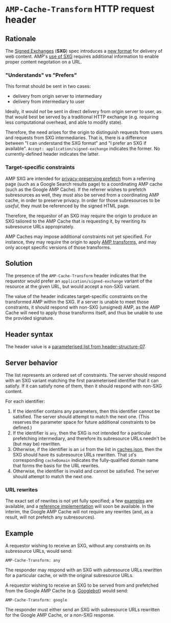 # `AMP-Cache-Transform` HTTP request header

## Rationale

The [Signed Exchanges](https://wicg.github.io/webpackage/draft-yasskin-http-origin-signed-responses.html)
(**SXG**) spec introduces a [new format](https://wicg.github.io/webpackage/draft-yasskin-http-origin-signed-responses.html#application-signed-exchange)
for delivery of web content. AMP's [use of SXG](https://amphtml.wordpress.com/2018/01/09/improving-urls-for-amp-pages/)
requires additional information to enable proper content negotation on a URL.

### "Understands" vs "Prefers"

This format should be sent in two cases:

  * delivery from origin server to intermediary
  * delivery from intermediary to user

Ideally, it would *not* be sent in direct delivery from origin server to user,
as that would best be served by a traditional HTTP exchange (e.g. requiring less
computational overhead, and able to modify state).

Therefore, the need arises for the origin to distinguish requests from users and
requests from SXG intermediaries. That is, there is a difference between "I can
understand the SXG format" and "I prefer an SXG if available". `Accept:
application/signed-exchange` indicates the former. No currently-defined header
indicates the latter.

### Target-specific constraints

AMP SXG are intended for [privacy-preserving
prefetch](https://wicg.github.io/webpackage/draft-yasskin-webpackage-use-cases.html#private-prefetch)
from a referring page (such as a Google Search results page) to a coordinating
AMP cache (such as the Google AMP Cache). If the referrer wishes to prefetch
subresources as well, they must also be served from a coordinating AMP cache, in
order to preserve privacy. In order for those subresources to be *useful*, they
must be referenced by the signed HTML page.

Therefore, the requestor of an SXG may require the origin to produce an SXG
tailored to the AMP Cache that is requesting it, by rewriting its subresource
URLs appropriately.

AMP Caches may impose additional constraints not yet specified. For instance,
they may require the origin to apply [AMP
transforms](amp-cache-modifications.md), and may only accept specific versions
of those transforms.

## Solution

The presence of the `AMP-Cache-Transform` header indicates that the requestor
would prefer an `application/signed-exchange` variant of the resource at the
given URL, but would accept a non-SXG variant.

The value of the header indicates target-specific constraints on the transformed
AMP within the SXG. If a server is unable to meet those constraints, it should
respond with non-SXG (unsigned) AMP, as the AMP Cache will need to apply those
transforms itself, and thus be unable to use the provided signature.

## Header syntax

The header value is a [parameterised list from header-structure-07](https://tools.ietf.org/html/draft-ietf-httpbis-header-structure-07#section-3.3).

## Server behavior

The list represents an ordered set of constraints. The server should respond
with an SXG variant matching the first parameterised identifier that it can
satisfy. If it can satisfy none of them, then it should respond with non-SXG
content.

For each identifier:

 1. If the identifier contains any parameters, then this identifier cannot be
    satisfied. The server should attempt to match the next one. (This reserves
    the parameter space for future additional constraints to be defined.)
 2. If the identifier is `any`, then the SXG is not intended for a particular
    prefetching intermediary, and therefore its subresource URLs needn't be (but
    may be) rewritten.
 3. Otherwise, if the identifier is an `id` from the list in
    [caches.json](../caches.json), then the SXG should have its subresource URLs
    rewritten. That `id`'s corresponding `cacheDomain` indicates the
    fully-qualified domain name that forms the basis for the URL rewrites.
 4. Otherwise, the identifier is invalid and cannot be satisfied. The server
    should attempt to match the next one.

### URL rewrites

The exact set of rewrites is not yet fully specified; a few
[examples](amp-cache-modifications.md#user-content-cache-urls)
are available, and a [reference implementation](https://github.com/ampproject/amppackager)
will soon be available. In the interim, the Google AMP Cache will not require
any rewrites (and, as a result, will not prefetch any subresources).

## Example

A requestor wishing to receive an SXG, without any constraints on its
subresource URLs, would send:

```
AMP-Cache-Transform: any
```

The responder may respond with an SXG with subresource URLs rewritten for a
particular cache, or with the original subresource URLs.

A requestor wishing to receive an SXG to be served from and prefetched from the
Google AMP Cache (e.g. [Googlebot](https://support.google.com/webmasters/answer/182072))
would send:

```
AMP-Cache-Transform: google
```

The responder must either send an SXG with subresource URLs rewritten for the
Google AMP Cache, or a non-SXG response.
